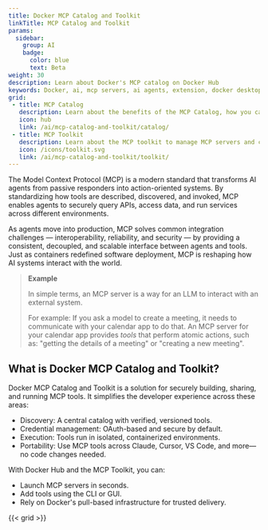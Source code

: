 ```yaml
---
title: Docker MCP Catalog and Toolkit
linkTitle: MCP Catalog and Toolkit
params:
  sidebar:
    group: AI
    badge:
      color: blue
      text: Beta
weight: 30
description: Learn about Docker's MCP catalog on Docker Hub
keywords: Docker, ai, mcp servers, ai agents, extension, docker desktop, llm, docker hub
grid:
 - title: MCP Catalog
   description: Learn about the benefits of the MCP Catalog, how you can use it, and how you can contribute
   icon: hub
   link: /ai/mcp-catalog-and-toolkit/catalog/
 - title: MCP Toolkit
   description: Learn about the MCP toolkit to manage MCP servers and clients
   icon: /icons/toolkit.svg
   link: /ai/mcp-catalog-and-toolkit/toolkit/
---
```


The Model Context Protocol (MCP) is a modern standard that transforms AI agents
from passive responders into action-oriented systems. By standardizing how tools
are described, discovered, and invoked, MCP enables agents to securely query
APIs, access data, and run services across different environments.

As agents move into production, MCP solves common integration challenges —
interoperability, reliability, and security — by providing a consistent,
decoupled, and scalable interface between agents and tools. Just as containers
redefined software deployment, MCP is reshaping how AI systems interact with the
world.

> **Example**
>
> In simple terms, an MCP server is a way for an LLM to interact with an external system.
>
> For example:
> If you ask a model to create a meeting, it needs to communicate with your calendar app to do that.
> An MCP server for your calendar app provides _tools_ that perform atomic actions, such as:
> "getting the details of a meeting" or "creating a new meeting".

## What is Docker MCP Catalog and Toolkit?

Docker MCP Catalog and Toolkit is a solution for securely building, sharing, and
running MCP tools. It simplifies the developer experience across these areas:

- Discovery: A central catalog with verified, versioned tools.
- Credential management: OAuth-based and secure by default.
- Execution: Tools run in isolated, containerized environments.
- Portability: Use MCP tools across Claude, Cursor, VS Code, and more—no code
  changes needed.

With Docker Hub and the MCP Toolkit, you can:

- Launch MCP servers in seconds.
- Add tools using the CLI or GUI.
- Rely on Docker's pull-based infrastructure for trusted delivery.

{{< grid >}}
